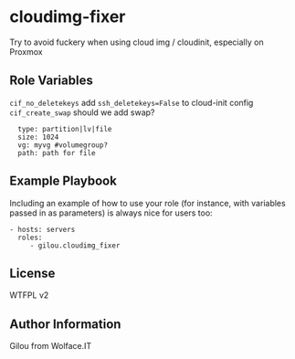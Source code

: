 cloudimg-fixer
=========

Try to avoid fuckery when using cloud img / cloudinit, especially on Proxmox

Role Variables
--------------

`cif_no_deletekeys` add `ssh_deletekeys=False` to cloud-init config
`cif_create_swap` should we add swap?
```cif_swap_options:
  type: partition|lv|file
  size: 1024
  vg: myvg #volumegroup?
  path: path for file
  ```
Example Playbook
----------------

Including an example of how to use your role (for instance, with variables passed in as parameters) is always nice for users too:

    - hosts: servers
      roles:
         - gilou.cloudimg_fixer

License
-------

WTFPL v2

Author Information
------------------

Gilou from Wolface.IT
